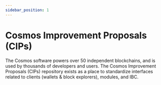 ```yaml
---
sidebar_position: 1
---
```


# Cosmos Improvement Proposals (CIPs)

The Cosmos software powers over 50 independent blockchains, and is used by thousands of developers and users. The Cosmos Improvement Proposals (CIPs) repository exists as a place to standardize interfaces related to clients (wallets & block explorers), modules, and IBC.
